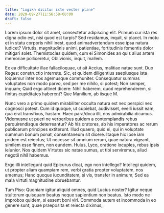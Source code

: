 ```yaml
---
title: "Logikh dicitur iste vester plane"
date: 2020-09-27T11:56:58+00:00
draft: false
---
```


Lorem ipsum dolor sit amet, consectetur adipiscing elit. Primum cur ista res
digna odio est, nisi quod est turpis? Sed residamus, inquit, si placet. In motu
et in statu corporis nihil inest, quod animadvertendum esse ipsa natura
iudicet? Virtutis, magnitudinis animi, patientiae, fortitudinis fomentis dolor
mitigari solet. Themistocles quidem, cum ei Simonides an quis alius artem
memoriae polliceretur, Oblivionis, inquit, mallem.

Ex ea difficultate illae fallaciloquae, ut ait Accius, malitiae natae sunt. Duo
Reges: constructio interrete. Sic, et quidem diligentius saepiusque ista
loquemur inter nos agemusque communiter. Consequatur summas voluptates non modo
parvo, sed per me nihilo, si potest; Non semper, inquam; Quid ergo attinet
dicere: Nihil haberem, quod reprehenderem, si finitas cupiditates haberent? Que
Manilium, ab iisque M.

Nunc vero a primo quidem mirabiliter occulta natura est nec perspici nec
cognosci potest. Cum id quoque, ut cupiebat, audivisset, evelli iussit eam, qua
erat transfixus, hastam. Haec para/doca illi, nos admirabilia dicamus.
Videmusne ut pueri ne verberibus quidem a contemplandis rebus perquirendisque
deterreantur? Ab his oratores, ab his imperatores ac rerum publicarum principes
extiterunt. Illud quaero, quid ei, qui in voluptate summum bonum ponat,
consentaneum sit dicere. Itaque hic ipse iam pridem est reiectus; Ut necesse
sit omnium rerum, quae natura vigeant, similem esse finem, non eundem. Huius,
Lyco, oratione locuples, rebus ipsis ielunior. Nos quidem Virtutes sic natae
sumus, ut tibi serviremus, aliud negotii nihil habemus.

Ergo illi intellegunt quid Epicurus dicat, ego non intellego? Intellegi quidem,
ut propter aliam quampiam rem, verbi gratia propter voluptatem, nos amemus;
Hanc quoque iucunditatem, si vis, transfer in animum; Sed ea mala virtuti
magnitudine obruebantur.

Tum Piso: Quoniam igitur aliquid omnes, quid Lucius noster? Igitur neque
stultorum quisquam beatus neque sapientium non beatus. Isto modo ne improbos
quidem, si essent boni viri. Commoda autem et incommoda in eo genere sunt, quae
praeposita et reiecta diximus;
